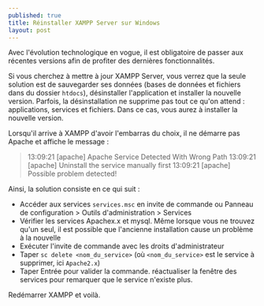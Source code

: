 ```yaml
---
published: true
title: Réinstaller XAMPP Server sur Windows
layout: post
---
```

Avec l'évolution technologique en vogue, il est obligatoire de passer aux récentes versions afin de profiter des dernières fonctionnalités.

Si vous cherchez à mettre à jour XAMPP Server, vous verrez que la seule solution est de sauvegarder ses données (bases de données et fichiers dans du dossier `htdocs`), désinstaller l'application et installer la nouvelle version.  Parfois, la désinstallation ne supprime pas tout ce qu'on attend : applications, services et fichiers. Dans ce cas, vous aurez à installer la nouvelle version.

Lorsqu'il arrive à XAMPP d'avoir l'embarras du choix, il ne démarre pas Apache et affiche le message : 

> 13:09:21  [apache]  Apache Service Detected With Wrong Path
> 13:09:21  [apache]  Uninstall the service manually first
> 13:09:21  [apache]  Possible problem detected! 

Ainsi, la solution consiste en ce qui suit : 

- Accéder aux services `services.msc` en invite de commande ou Panneau de configuration > Outils d'administration > Services
- Vérifier les services Apachex.x et mysql. Même lorsque vous ne trouvez qu'un seul, il est possible que l'ancienne installation cause un problème à la nouvelle
- Exécuter l'invite de commande avec les droits d'administrateur
- Taper `sc delete <nom_du_service>` (où `<nom_du_service>` est le service à supprimer, ici `Apache2.x`)
- Taper Entrée pour valider la commande. réactualiser la fenêtre des services pour remarquer que le service n'existe plus.

Redémarrer XAMPP et voilà.

